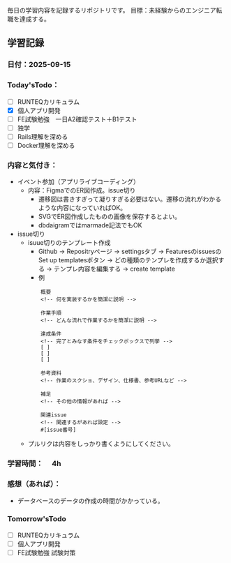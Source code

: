 毎日の学習内容を記録するリポジトリです。
目標：未経験からのエンジニア転職を達成する。

## 学習記録
### 日付：2025-09-15
### Today'sTodo：
- [ ] RUNTEQカリキュラム　　
- [x] 個人アプリ開発
- [ ] FE試験勉強　一日A2確認テスト＋B1テスト
- [ ] 独学
- [ ] Rails理解を深める
- [ ] Docker理解を深める　
### 内容と気付き：
- イベント参加（アプリライブコーディング）
    - 内容：FigmaでのER図作成。issue切り
        - 遷移図は書きすぎって凝りすぎる必要はない。遷移の流れがわかるような内容になっていればOK。
        - SVGでER図作成したものの画像を保存するとよい。
        - dbdaigramではmarmade記法でもOK
- issue切り
    - isuue切りのテンプレート作成
        - Github -> Repositryページ -> settingsタブ -> FeaturesのissuesのSet up templatesボタン -> どの種類のテンプレを作成するか選択する -> テンプレ内容を編集する -> create template
        - 例
        ```
            概要
            <!-- 何を実装するかを簡潔に説明 -->

            作業手順
            <!-- どんな流れで作業するかを簡潔に説明 -->

            達成条件
            <!-- 完了とみなす条件をチェックボックスで列挙 -->
            [ ]
            [ ]
            [ ]

            参考資料
            <!-- 作業のスクショ、デザイン、仕様書、参考URLなど -->

            補足
            <!-- その他の情報があれば -->

            関連issue
            <!-- 関連するがあれば設定 -->
            #[issue番号]
        ```
    - プルリクは内容をしっかり書くようにしてください。

### 学習時間：　  4h
### 感想（あれば）：
- データベースのデータの作成の時間がかかっている。
### Tomorrow'sTodo
- [ ] RUNTEQカリキュラム
- [ ] 個人アプリ開発
- [ ] FE試験勉強 試験対策